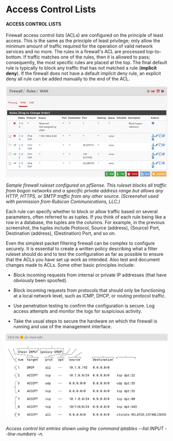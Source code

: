 # Access Control Lists

#### ACCESS CONTROL LISTS

Firewall access control lists (ACLs) are configured on the principle of least access. This is the same as the principle of least privilege; only allow the minimum amount of traffic required for the operation of valid network services and no more. The rules in a firewall's ACL are processed top-to-bottom. If traffic matches one of the rules, then it is allowed to pass; consequently, the most specific rules are placed at the top. The final default rule is typically to block any traffic that has not matched a rule (**implicit deny**). If the firewall does not have a default implicit deny rule, an explicit deny all rule can be added manually to the end of the ACL.

![](./img/ACL.png)

_Sample firewall ruleset configured on pfSense. This ruleset blocks all traffic from bogon networks and a specific private address range but allows any HTTP, HTTPS, or SMTP traffic from any other source. (Screenshot used with permission from Rubicon Communications, LLC.)_

Each rule can specify whether to block or allow traffic based on several parameters, often referred to as tuples. If you think of each rule being like a row in a database, the tuples are the columns. For example, in the previous screenshot, the tuples include Protocol, Source (address), (Source) Port, Destination (address), (Destination) Port, and so on.

Even the simplest packet filtering firewall can be complex to configure securely. It is essential to create a written policy describing what a filter ruleset should do and to test the configuration as far as possible to ensure that the ACLs you have set up work as intended. Also test and document changes made to ACLs. Some other basic principles include:

-   Block incoming requests from internal or private IP addresses (that have obviously been spoofed).
    
-   Block incoming requests from protocols that should only be functioning at a local network level, such as ICMP, DHCP, or routing protocol traffic.
    
-   Use penetration testing to confirm the configuration is secure. Log access attempts and monitor the logs for suspicious activity.
    
-   Take the usual steps to secure the hardware on which the firewall is running and use of the management interface.

![](./img/ACL1.jpg)

_Access control list entries shown using the command iptables --list INPUT --line-numbers -n._